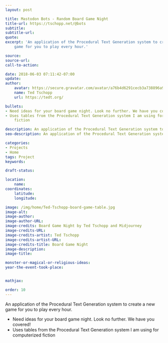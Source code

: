 ```yaml
---
layout: post

title: Mastodon Bots - Random Board Game Night
title-url: https://tschopp.net/@bots
subtitle:
subtitle-url:
quote:
excerpt: 'An application of the Procedural Text Generation system to create a new
    game for you to play every hour.'

source:
source-url:
call-to-action:

date: 2018-06-03 07:11:42-07:00
update:
author:
    avatar: https://secure.gravatar.com/avatar/a76b4d6291cecb3a738896a971bfb903?s=512&d=mp&r=g
    name: Ted Tschopp
    url: https://tedt.org/

bullets:
- Need ideas for your board game night. Look no further. We have you covered!
- Uses tables from the Procedural Text Generation system I am using for computerized
    fiction

description: An application of the Procedural Text Generation system to create a new game for you to play every hour.
seo-description: An application of the Procedural Text Generation system to create a new game for you to play every hour.

categories: 
- Projects
- Home
tags: Project
keywords:

draft-status:

location:
    name:
coordinates:
    latitude:
    longitude:

image: /img/home/Ted-Tschopp-board-game-table.jpg
image-alt:
image-author:
image-author-URL:
image-credits: Board Game Night by Ted Tschopp and Midjourney
image-credits-URL:
image-credits-artist: Ted Tschopp
image-credits-artist-URL:
image-credits-title: Board Game Night
image-description:
image-title:

monster-or-magical-or-religious-ideas:
year-the-event-took-place:


mathjax:

order: 10
---
```


An application of the Procedural Text Generation system to create a new game for you to play every hour.

* Need ideas for your board game night. Look no further. We have you covered!
* Uses tables from the Procedural Text Generation system I am using for computerized fiction
